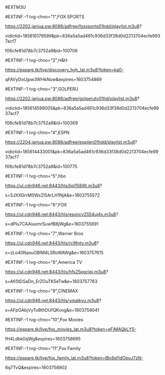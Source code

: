 #EXTM3U

#EXTINF:-1 tvg-chno="1",FOX SPORTS

https://2202.janjua.pw:8088/adfree/foxsports01hdd/playlist.m3u8?

vidictid=185616179599&pk=836a5a5ad461c936d33f38d0d2213704ecfe9937acf7

f06cfe81d78b7c3752a9&id=100706

#EXTINF:-1 tvg-chno="2",H&H

https://espare.tk/live/discovery_hyh_lat.m3u8?token=ka0-

qFAVyDoUjpw3WHkNow&expires=1603754869


#EXTINF:-1 tvg-chno="3",GOLPERU

https://2202.janjua.pw:8088/adfree/golperutv01hd/playlist.m3u8?

vidictid=185614599005&pk=836a5a5ad461c936d33f38d0d2213704ecfe9937acf7

f06cfe81d78b7c3752a9&id=100369

#EXTINF:-1 tvg-chno="4",ESPN

https://2204.janjua.pw:8088/adfree/espiien01hdd/playlist.m3u8?

vidictid=185614433001&pk=836a5a5ad461c936d33f38d0d2213704ecfe9937acf7

f06cfe81d78b7c3752a9&id=100775

#EXTINF:-1 tvg-chno="5",hbo

https://ul.cdn946.net:8443/hls/liqi158i6t.m3u8?

s=5JXXGrrM0WxZI5ArLH1NjA&e=1603755572

#EXTINF:-1 tvg-chno="6",FOX

https://ul.cdn946.net:8443/hls/esoncv2554uj4x.m3u8?

s=dPIu7CAAiuxmrSuwfB8jWg&e=1603755691

#EXTINF:-1 tvg-chno="7",Warner Bros

https://ul.cdn946.net:8443/hls/rc9fntv.m3u8?

s=zLo40NasuOBlM4LSRoWAWg&e=1603757615

#EXTINF:-1 tvg-chno="8",America TV

https://ul.cdn946.net:8443/hls/hfs25pgcjpj.m3u8?

s=Afi5tDSaDn_ErZOuTK5eTw&e=1603757763

#EXTINF:-1 tvg-chno="9",CINEMAX

https://ul.cdn946.net:8443/hls/ymalkyu.m3u8?

s=AFpGAbjVyToBthDUfQKvog&e=1603758041

#EXTINF:-1 tvg-chno="10",Fox Movies

https://espare.tk/live/fox_movies_lat.m3u8?token=eFiMAQkLY5-

fH4Ldbk0qWg&expires=1603758695

#EXTINF:-1 tvg-chno="11",Fox Family

https://espare.tk/live/fox_family_lat.m3u8?token=lBx8ql1dOpoJ7zN-

6q7TvQ&expires=1603758902
